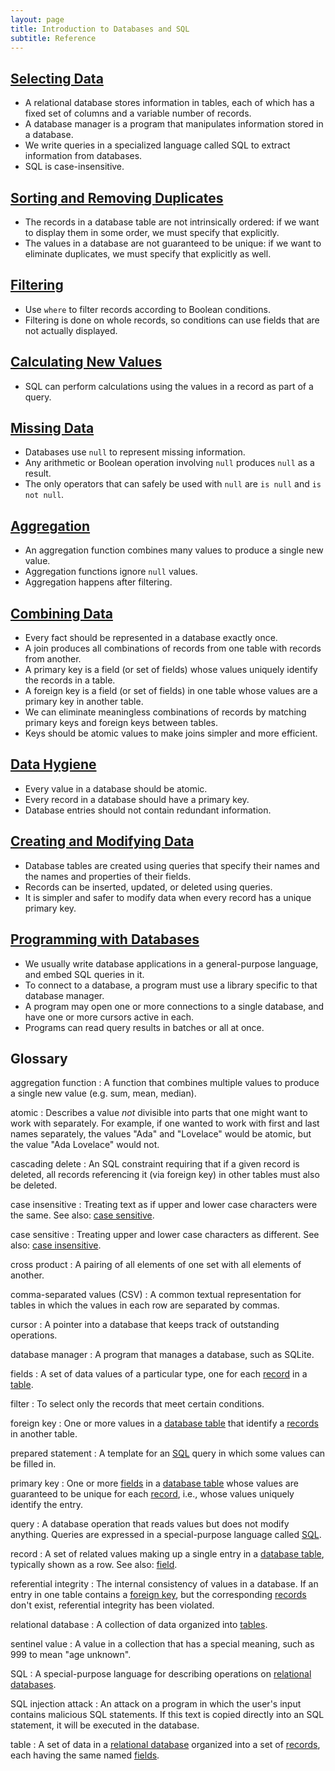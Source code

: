 ```yaml
---
layout: page
title: Introduction to Databases and SQL
subtitle: Reference
---
```

## [Selecting Data](01-select.html)

*   A relational database stores information in tables,
    each of which has a fixed set of columns and a variable number of records.
*   A database manager is a program that manipulates information stored in a database.
*   We write queries in a specialized language called SQL to extract information from databases.
*   SQL is case-insensitive.

## [Sorting and Removing Duplicates](02-sort-dup.html)
 
*   The records in a database table are not intrinsically ordered:
    if we want to display them in some order,
    we must specify that explicitly.
*   The values in a database are not guaranteed to be unique:
    if we want to eliminate duplicates,
    we must specify that explicitly as well.

## [Filtering](03-filter.html)

*   Use `where` to filter records according to Boolean conditions.
*   Filtering is done on whole records,
    so conditions can use fields that are not actually displayed.

## [Calculating New Values](04-calc.html)

*   SQL can perform calculations using the values in a record as part of a query.

## [Missing Data](05-null.html)

*   Databases use `null` to represent missing information.
*   Any arithmetic or Boolean operation involving `null` produces `null` as a result.
*   The only operators that can safely be used with `null` are `is null` and `is not null`.

## [Aggregation](06-agg.html)

*   An aggregation function combines many values to produce a single new value.
*   Aggregation functions ignore `null` values.
*   Aggregation happens after filtering.

## [Combining Data](07-join.html)

*   Every fact should be represented in a database exactly once.
*   A join produces all combinations of records from one table with records from another.
*   A primary key is a field (or set of fields) whose values uniquely identify the records in a table.
*   A foreign key is a field (or set of fields) in one table whose values are a primary key in another table.
*   We can eliminate meaningless combinations of records by matching primary keys and foreign keys between tables.
*   Keys should be atomic values to make joins simpler and more efficient.

## [Data Hygiene](08-hygiene.html)

*   Every value in a database should be atomic.
*   Every record in a database should have a primary key.
*   Database entries should not contain redundant information.

## [Creating and Modifying Data](09-create.html)

*   Database tables are created using queries that specify their names and the names and properties of their fields.
*   Records can be inserted, updated, or deleted using queries.
*   It is simpler and safer to modify data when every record has a unique primary key.

## [Programming with Databases](10-prog.html)

*   We usually write database applications in a general-purpose language, and embed SQL queries in it.
*   To connect to a database, a program must use a library specific to that database manager.
*   A program may open one or more connections to a single database, and have one or more cursors active in each.
*   Programs can read query results in batches or all at once.

## Glossary

aggregation function
:   A function that combines multiple values to produce a single new value (e.g. sum, mean, median).

atomic
:   Describes a value *not* divisible into parts that one
    might want to work with separately. For example, if one
    wanted to work with first and last names separately, the
    values "Ada" and "Lovelace" would be atomic, but the value
    "Ada Lovelace" would not.

cascading delete
:   An SQL constraint requiring that if a given record is
    deleted, all records referencing it (via foreign key) in
    other tables must also be deleted.

case insensitive
:   Treating text as if upper and lower case characters were the same.
    See also: [case sensitive](#case-sensitive).

case sensitive
:   Treating upper and lower case characters as different.
    See also: [case insensitive](#case-insensitive).

cross product
:   A pairing of all elements of one set with all elements of another.

comma-separated values (CSV)
:   A common textual representation for tables
    in which the values in each row are separated by commas.

cursor
:   A pointer into a database that keeps track of outstanding operations.

database manager
:   A program that manages a database,
    such as SQLite.

fields
:   A set of data values of a particular type,
    one for each [record](#record) in a [table](#table).

filter
:   To select only the records that meet certain conditions.

foreign key
:   One or more values in a [database table](#table-database)
    that identify a [records](#record-database) in another table.

prepared statement
:   A template for an [SQL](#sql) query in which some values can be filled in.

primary key
:   One or more [fields](#field) in a [database table](#table)
    whose values are guaranteed to be unique for each [record](#record),
    i.e.,
    whose values uniquely identify the entry.

query
:   A database operation that reads values but does not modify anything.
    Queries are expressed in a special-purpose language called [SQL](#sql).

record
:   A set of related values making up a single entry in a [database table](#table),
    typically shown as a row.
    See also: [field](#field).

referential integrity
:   The internal consistency of values in a database.
    If an entry in one table contains a [foreign key](#foreign-key),
    but the corresponding [records](#record) don't exist,
    referential integrity has been violated.

relational database
:   A collection of data organized into [tables](#table).

sentinel value
:   A value in a collection that has a special meaning,
    such as 999 to mean "age unknown".

SQL
:   A special-purpose language for describing operations on [relational databases](#relational-database).

SQL injection attack
:   An attack on a program in which the user's input contains malicious SQL statements.
    If this text is copied directly into an SQL statement,
    it will be executed in the database.

table
:   A set of data in a [relational database](#relational-database)
    organized into a set of [records](#record),
    each having the same named [fields](#field).
